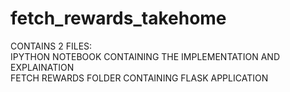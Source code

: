 # fetch_rewards_takehome
CONTAINS 2 FILES:<br/>
IPYTHON NOTEBOOK CONTAINING THE IMPLEMENTATION AND EXPLAINATION <br/>
FETCH REWARDS FOLDER CONTAINING FLASK APPLICATION <br/>
